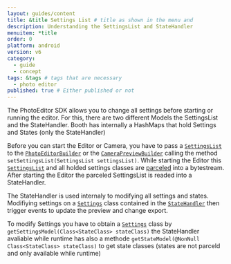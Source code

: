 ```yaml
---
layout: guides/content
title: &title Settings List # title as shown in the menu and 
description: Understanding the SettingsList and StateHandler
menuitem: *title
order: 0
platform: android
version: v6
category: 
  - guide
  - concept
tags: &tags # tags that are necessary
  - photo editor 
published: true # Either published or not 
---
```

The PhotoEditor SDK allows you to change all settings before starting or running the editor.
For this, there are two different Models the SettingsList and the StateHandler. Booth has internally a HashMaps that hold Settings and States (only the StateHandler)

Before you can start the Editor or Camera, you have to pass a [`SettingsList`]({{site.baseurl}}/apidocs/{{page.platform}}/{{page.version}}/index.html?ly/img/android/pesdk/backend/model/state/manager/SettingsList.html) to the [`PhotoEditorBuilder`]({{site.baseurl}}/apidocs/{{page.platform}}/{{page.version}}/index.html?ly/img/android/pesdk/ui/activity/PhotoEditorBuilder.html) or the [`CameraPreviewBuilder`]({{site.baseurl}}/apidocs/{{page.platform}}/{{page.version}}/index.html?ly/img/android/pesdk/ui/activity/CameraPreviewBuilder.html) calling the method `setSettingsList(SettingsList settingsList)`.
While starting the Editor this [`SettingsList`]({{site.baseurl}}/apidocs/{{page.platform}}/{{page.version}}/index.html?ly/img/android/pesdk/backend/model/state/manager/SettingsList.html) and all holded settings classes are [parceled](https://developer.android.com/reference/android/os/Parcelable.html) into a bytestream.
After starting the Editor the parceled SettingsList is readed into a StateHandler.

The StateHandler is used internaly to modifying all settings and states. Modifiying settings on a [`Settings`]({{site.baseurl}}/apidocs/{{page.platform}}/{{page.version}}/index.html?ly/img/android/pesdk/backend/model/state/manager/Settings.html) class contained in the [`StateHandler`]({{site.baseurl}}/apidocs/{{page.platform}}/{{page.version}}/index.html?ly/img/android/pesdk/backend/model/state/manager/StateHandler.html) then trigger events to update the preview and change export.

To modify Settings you have to obtain a [`Settings`]({{site.baseurl}}/apidocs/{{page.platform}}/{{page.version}}/index.html?ly/img/android/pesdk/backend/model/state/manager/Settings.html) class by `getSettingsModel(Class<StateClass> stateClass)` the StateHandler avaliable while runtime has also a methode `getStateModel(@NonNull Class<StateClass> stateClass)` to get state classes (states are not parceld and only available while runtime)
